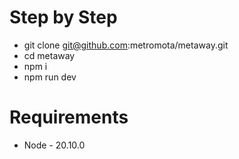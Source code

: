 # Step by Step
- git clone git@github.com:metromota/metaway.git
- cd metaway
- npm i
- npm run dev

# Requirements
- Node - 20.10.0
